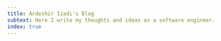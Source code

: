 ```yaml
---
title: Ardeshir Izadi's Blog
subtext: Here I write my thoughts and ideas as a software engineer.
index: true
---
```

